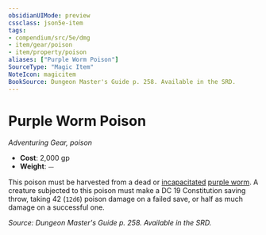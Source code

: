```yaml
---
obsidianUIMode: preview
cssclass: json5e-item
tags:
- compendium/src/5e/dmg
- item/gear/poison
- item/property/poison
aliases: ["Purple Worm Poison"]
SourceType: "Magic Item"
NoteIcon: magicitem
BookSource: Dungeon Master's Guide p. 258. Available in the SRD.
---
```

# Purple Worm Poison
*Adventuring Gear, poison*  

- **Cost**: 2,000 gp
- **Weight**: ⏤

This poison must be harvested from a dead or [incapacitated](/2-Mechanics/CLI/rules/conditions.md#incapacitated) [purple worm](/2-Mechanics/CLI/bestiary/monstrosity/purple-worm.md). A creature subjected to this poison must make a DC 19 Constitution saving throw, taking 42 (`12d6`) poison damage on a failed save, or half as much damage on a successful one.

*Source: Dungeon Master's Guide p. 258. Available in the SRD.*